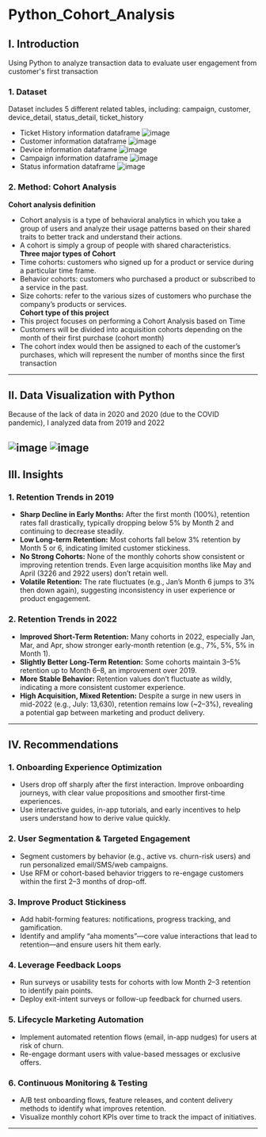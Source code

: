 # Python_Cohort_Analysis
## I. Introduction
Using Python to analyze transaction data to evaluate user engagement from customer's first transaction
### 1. Dataset
Dataset includes 5 different related tables, including: campaign, customer, device_detail, status_detail, ticket_history
- Ticket History information dataframe
![image](https://github.com/user-attachments/assets/eeeb288f-6714-4da2-96a5-973d1cacaec3)
- Customer information dataframe
![image](https://github.com/user-attachments/assets/1ca8f96b-9955-4f19-ac1b-f26110eee83d)
- Device information dataframe
![image](https://github.com/user-attachments/assets/70166a48-1ad3-45bc-91e7-bb96ceb36756)
- Campaign information dataframe
![image](https://github.com/user-attachments/assets/3947ac0f-f3c1-4909-a148-183cb304cf7e)
- Status information dataframe
![image](https://github.com/user-attachments/assets/a80e91da-f1e9-4129-bffe-69a5ef327092)
### 2. Method: Cohort Analysis  
**Cohort analysis definition**  
- Cohort analysis is a type of behavioral analytics in which you take a group of users and analyze their usage patterns based on their shared traits to better track and understand their actions.
- A cohort is simply a group of people with shared characteristics.  
**Three major types of Cohort**
- Time cohorts: customers who signed up for a product or service during a particular time frame.
- Behavior cohorts: customers who purchased a product or subscribed to a service in the past.
- Size cohorts: refer to the various sizes of customers who purchase the company’s products or services.  
**Cohort type of this project**  
- This project focuses on performing a Cohort Analysis based on Time
- Customers will be divided into acquisition cohorts depending on the month of their first purchase (cohort month)
- The cohort index would then be assigned to each of the customer’s purchases, which will represent the number of months since the first transaction
---
## II. Data Visualization with Python  
Because of the lack of data in 2020 and 2020 (due to the COVID pandemic), I analyzed data from 2019 and 2022  

![image](https://github.com/user-attachments/assets/248f7253-7279-4d6b-9098-14310015717a)
![image](https://github.com/user-attachments/assets/4f0faf00-fe4f-4541-98ac-bd9cfe6a3194)
---
## III. Insights
### 1. Retention Trends in 2019
- **Sharp Decline in Early Months:** After the first month (100%), retention rates fall drastically, typically dropping below 5% by Month 2 and continuing to decrease steadily.
- **Low Long-term Retention:** Most cohorts fall below 3% retention by Month 5 or 6, indicating limited customer stickiness.
- **No Strong Cohorts:** None of the monthly cohorts show consistent or improving retention trends. Even large acquisition months like May and April (3226 and 2922 users) don’t retain well.
- **Volatile Retention:** The rate fluctuates (e.g., Jan’s Month 6 jumps to 3% then down again), suggesting inconsistency in user experience or product engagement.
### 2. Retention Trends in 2022
- **Improved Short-Term Retention:** Many cohorts in 2022, especially Jan, Mar, and Apr, show stronger early-month retention (e.g., 7%, 5%, 5% in Month 1).
- **Slightly Better Long-Term Retention:** Some cohorts maintain 3–5% retention up to Month 6–8, an improvement over 2019.
- **More Stable Behavior:** Retention values don’t fluctuate as wildly, indicating a more consistent customer experience.
- **High Acquisition, Mixed Retention:** Despite a surge in new users in mid-2022 (e.g., July: 13,630), retention remains low (~2–3%), revealing a potential gap between marketing and product delivery.
---
## IV. Recommendations
### 1. Onboarding Experience Optimization
- Users drop off sharply after the first interaction. Improve onboarding journeys, with clear value propositions and smoother first-time experiences.
- Use interactive guides, in-app tutorials, and early incentives to help users understand how to derive value quickly.
### 2. User Segmentation & Targeted Engagement
- Segment customers by behavior (e.g., active vs. churn-risk users) and run personalized email/SMS/web campaigns.
- Use RFM or cohort-based behavior triggers to re-engage customers within the first 2–3 months of drop-off.
### 3. Improve Product Stickiness
- Add habit-forming features: notifications, progress tracking, and gamification.
- Identify and amplify “aha moments”—core value interactions that lead to retention—and ensure users hit them early.
### 4. Leverage Feedback Loops
- Run surveys or usability tests for cohorts with low Month 2–3 retention to identify pain points.
- Deploy exit-intent surveys or follow-up feedback for churned users.
### 5. Lifecycle Marketing Automation
- Implement automated retention flows (email, in-app nudges) for users at risk of churn.
- Re-engage dormant users with value-based messages or exclusive offers.
### 6. Continuous Monitoring & Testing
- A/B test onboarding flows, feature releases, and content delivery methods to identify what improves retention.
- Visualize monthly cohort KPIs over time to track the impact of initiatives.
---

